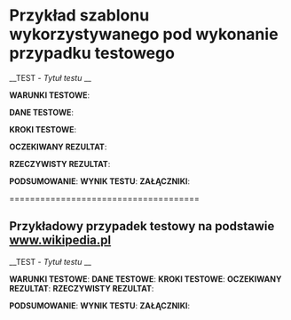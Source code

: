 # Przykład szablonu wykorzystywanego pod wykonanie przypadku testowego
__TEST - _Tytuł testu_ __

**WARUNKI TESTOWE**:

**DANE TESTOWE**:

**KROKI TESTOWE**:

**OCZEKIWANY REZULTAT**:

**RZECZYWISTY REZULTAT**:

**PODSUMOWANIE**:
**WYNIK TESTU**:
**ZAŁĄCZNIKI**:

=====================================

## Przykładowy przypadek testowy na podstawie www.wikipedia.pl

__TEST - _Tytuł testu_ __

**WARUNKI TESTOWE**:
**DANE TESTOWE**:
**KROKI TESTOWE**:
**OCZEKIWANY REZULTAT**:
**RZECZYWISTY REZULTAT**:

**PODSUMOWANIE**:
**WYNIK TESTU**:
**ZAŁĄCZNIKI**:
